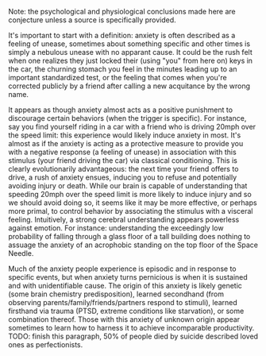 Note: the psychological and physiological conclusions made here are conjecture unless a source is specifically provided. 

It's important to start with a definition: anxiety is often described as a feeling of unease, sometimes about something specific and other times is simply a nebulous unease with no apparant cause. It could be the rush felt when one realizes they just locked their (using "you" from here on) keys in the car, the churning stomach you feel in the minutes leading up to an important standardized test, or the feeling that comes when you're corrected publicly by a friend after calling a new acquitance by the wrong name. 

It appears as though anxiety almost acts as a positive punishment to discourage certain behaviors (when the trigger is specific). For instance, say you find yourself riding in a car with a friend who is driving 20mph over the speed limit: this experience would likely induce anxiety in most. It's almost as if the anxiety is acting as a protective measure to provide you with a negative response (a feeling of unease) in association with this stimulus (your friend driving the car) via classical conditioning. This is clearly evolutionarily advantageous: the next time your friend offers to drive, a rush of anxiety ensues, inducing you to refuse and potentially avoiding injury or death. While our brain is capable of understanding that speeding 20mph over the speed limit is more likely to induce injury and so we should avoid doing so, it seems like it may be more effective, or perhaps more primal, to control behavior by associating the stimulus with a visceral feeling. Intuitively, a strong cerebral understanding appears powerless against emotion. For instance: understanding the exceedingly low probability of falling through a glass floor of a tall building does nothing to assuage the anxiety of an acrophobic standing on the top floor of the Space Needle. 

Much of the anxiety people experience is episodic and in response to specific events, but when anxiety turns pernicious is when it is sustained and with unidentifiable cause. The origin of this anxiety is likely genetic (some brain chemistry predisposition), learned secondhand (from observing parents/family/friends/partners respond to stimuli), learned firsthand via trauma (PTSD, extreme conditions like starvation), or some combination thereof. Those with this anxiety of unknown origin appear sometimes to learn how to harness it to achieve incomparable productivity. TODO: finish this paragraph, 50% of people died by suicide described loved ones as perfectionists. 

